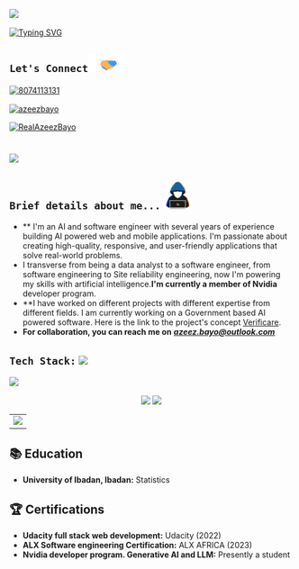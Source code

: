 <div align="left">

  ![](https://komarev.com/ghpvc/?username=besthor&style=plastic&color=red&label=PROFILE+VIEWS)

[![Typing SVG](https://readme-typing-svg.demolab.com?font=fira+code&duration=2000&pause=1500&color=15C50F&background=194C6900&width=440&height=55&lines=Hey+guys!+Pleased+to+meet+you;My+names+Azeez+Besthor%2Can+Adept+Back-End+Dev;Software+Graduate+Intern+%40ALX_Africa;Thanks+for+dropping+by)](https://git.io/typing-svg)

## <b>`Let's Connect`</b><img src="https://github.com/0xAbdulKhalid/0xAbdulKhalid/raw/main/assets/mdImages/handshake.gif" width ="70">
<p > 
<p align="left">
<a href="https://wa.me/message/2MK7SAUB7NU2O1
" target="blank"><img align="center" src="https://raw.githubusercontent.com/rahuldkjain/github-profile-readme-generator/master/src/images/icons/Social/whatsapp.svg" alt="8074113131" height="40" width="50" /></a>

<a href="https://www.linkedin.com/in/azeezbayo
" target="blank"><img align="center" src="https://raw.githubusercontent.com/rahuldkjain/github-profile-readme-generator/master/src/images/icons/Social/linked-in-alt.svg" alt="azeezbayo" height="40" width="50" /></a>

<a href="https://twitter.com/RealAzeezBayo" target="blank"><img align="center" src="https://raw.githubusercontent.com/rahuldkjain/github-profile-readme-generator/master/src/images/icons/Social/twitter.svg" alt="RealAzeezBayo" height="40" width="50" /></a>
</p>

#
![](https://img.freepik.com/premium-photo/3d-guy-sitting-laptop-generative-ai_384720-2624.jpg?w=826)

## <b>`Brief details about me...`</b> <picture><img src = "https://github.com/0xAbdulKhalid/0xAbdulKhalid/raw/main/assets/mdImages/about_me.gif" width = 50px></picture>
- ** I'm an AI and software engineer with several years of experience building AI powered web and mobile applications. I'm passionate about creating high-quality, responsive, and user-friendly applications that solve real-world problems.
- I transverse from being a data analyst to a software engineer, from software engineering to Site reliability engineering, now I'm powering my skills with artificial intelligence.**I'm currently a member of Nvidia** developer program. 
- **I have worked on different projects with different expertise from different fields.
I am currently working on a Government based AI powered software. Here is the link to the project's concept [Verificare](https://verificare.me/).
- **For collaboration, you can reach me on** ***azeez.bayo@outlook.com***




## <b> `Tech Stack:`  </b><img src="https://media2.giphy.com/media/QssGEmpkyEOhBCb7e1/giphy.gif?cid=ecf05e47a0n3gi1bfqntqmob8g9aid1oyj2wr3ds3mg700bl&rid=giphy.gif" width ="30">
<p align="left">
  <a href="https://skillicons.dev">
    <img src="https://skillicons.dev/icons?i=python,js,c,react,angular,ts,nodejs,express,django,mysql,mongodb,postgresql,docker,nginx,redis,firebase,html,css,tailwind,vim,bash,git,linux,Kubernetes&perline=13" />
  </a>
</p>


<p align="center">
 
  <img height="180em" src="https://github-readme-stats.vercel.app/api?username=AzeezBayo&show_icons=true&count_private=true&theme=merko&text_color=c9cacc&icon_color=2bbc8a&bg_color=1d1f21" />
  <img height="180em" src="https://github-readme-stats.vercel.app/api/top-langs/?layout=compact&username=AzeezBayo&theme=merko&text_color=c9cacc&icon_color=2bbc8a&bg_color=1d1f21" />
</p> 

<div align="center">
    <table>
      <tr>
        <td>
          <a href="http://www.github.com/AzeezBayo"><img src="https://github-readme-streak-stats.herokuapp.com/?user=AzeezBayo&stroke=ffffff&background=188f5f&ring=5BCDEC&fire=5BCDEC&currStreakNum=ffffff&currStreakLabel=5BCDEC&sideNums=ffffff&sideLabels=ffffff&dates=ffffff&hide_border=true" /></a>
         </td>
      </tr>
  </table>
</div>

## 📚 Education

- **University of Ibadan, Ibadan:** Statistics
<!-- - **University Name:** Degree Name (Graduation Year) -->

## 🏆 Certifications

- **Udacity full stack web development:** Udacity (2022)
- **ALX Software engineering Certification:** ALX AFRICA (2023)
- **Nvidia developer program. Generative AI and LLM:** Presently a student